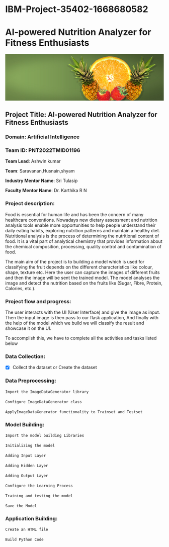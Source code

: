 # IBM-Project-35402-1668680582
# AI-powered Nutrition Analyzer for Fitness Enthusiasts

![images](https://github.com/ashwinmuthu303/pics/blob/main/README%20IMAGE.png)
## Project Title: AI-powered Nutrition Analyzer for Fitness Enthusiasts

### Domain: Artificial Intelligence

### Team ID: PNT2022TMID01196

**Team Lead**: Ashwin kumar

**Team**: Saravanan,Husnain,shyam

**Industry Mentor Name**: Sri Tulasip

**Faculty Mentor Name**: Dr. Karthika R N

### Project description:

Food is essential for human life and has been the concern of many healthcare conventions. Nowadays new dietary assessment and nutrition analysis tools enable more opportunities to help people understand their daily eating habits, exploring nutrition patterns and maintain a healthy diet. Nutritional analysis is the process of determining the nutritional content of food. It is a vital part of analytical chemistry that provides information about the chemical composition, processing, quality control and contamination of food.

The main aim of the project is to building a model which is used for classifying the fruit depends on the different characteristics like colour, shape, texture etc. Here the user can capture the images of different fruits and then the image will be sent the trained model. The model analyses the image and detect the nutrition based on the fruits like (Sugar, Fibre, Protein, Calories, etc.).

### Project flow and progress:

The user interacts with the UI (User Interface) and give the image as input. Then the input image is then pass to our flask application, And finally with the help of the model which we build we will classify the result and showcase it on the UI.

To accomplish this, we have to complete all the activities and tasks listed below

### Data Collection:

   - [x] Collect the dataset or Create the dataset

### Data Preprocessing:

    Import the ImageDataGenerator library

    Configure ImageDataGenerator class

    ApplyImageDataGenerator functionality to Trainset and Testset

### Model Building:

    Import the model building Libraries

    Initializing the model

    Adding Input Layer

    Adding Hidden Layer

    Adding Output Layer

    Configure the Learning Process

    Training and testing the model

    Save the Model

### Application Building:

    Create an HTML file

    Build Python Code
